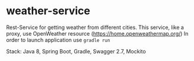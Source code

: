 # weather-service
Rest-Service for getting weather from different cities.
This service, like a proxy, use OpenWeather resource (https://home.openweathermap.org/)
In order to launch application use `gradle run`

Stack:
Java 8,
Spring Boot,
Gradle,
Swagger 2.7,
Mockito

